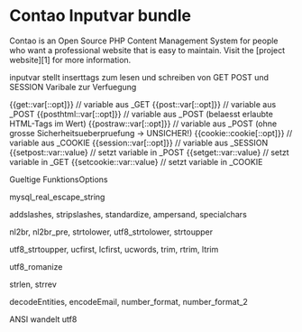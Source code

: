 # Contao  Inputvar bundle

Contao is an Open Source PHP Content Management System for people who want a
professional website that is easy to maintain. Visit the [project website][1]
for more information.

inputvar stellt inserttags zum lesen und schreiben von GET POST und SESSION Varibale zur Verfuegung

{{get::var[::opt]}}                    // variable aus _GET
{{post::var[::opt]}}                   // variable aus _POST
{{posthtml::var[::opt]}}               // variable aus _POST (belaesst erlaubte HTML-Tags im Wert)
{{postraw::var[::opt]}}                // variable aus _POST (ohne grosse Sicherheitsueberpruefung -> UNSICHER!)
{{cookie::cookie[::opt]}}              // variable aus _COOKIE
{{session::var[::opt]}}                // variable aus _SESSION
{{setpost::var::value}                 // setzt variable in _POST 
{{setget::var::value}                  // setzt variable in _GET
{{setcookie::var::value}               // setzt variable in _COOKIE

Gueltige FunktionsOptions

mysql_real_escape_string

addslashes, stripslashes, standardize, ampersand, specialchars

nl2br, nl2br_pre, strtolower, utf8_strtolower, strtoupper

utf8_strtoupper, ucfirst, lcfirst, ucwords, trim, rtrim, ltrim

utf8_romanize

strlen, strrev

decodeEntities, encodeEmail, number_format, number_format_2

ANSI wandelt utf8



